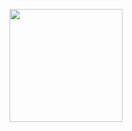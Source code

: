<p align="center"><a href="https://www.javascript.com/" target="_blank"><img src="https://upload.wikimedia.org/wikipedia/commons/thumb/9/99/Unofficial_JavaScript_logo_2.svg/2048px-Unofficial_JavaScript_logo_2.svg.png" width="200"></a></p>
